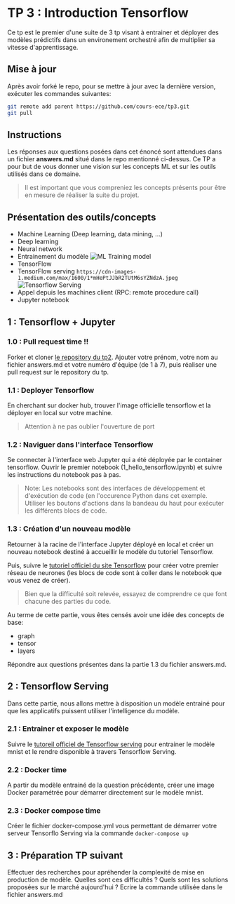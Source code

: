 # TP 3 : Introduction Tensorflow
Ce tp est le premier d'une suite de 3 tp visant à entrainer et déployer des modèles prédictifs dans un environement orchestré afin de multiplier sa vitesse d'apprentissage.

## Mise à jour
Après avoir forké le repo, pour se mettre à jour avec la dernière version, exécuter les commandes suivantes:
```bash
git remote add parent https://github.com/cours-ece/tp3.git
git pull
```

## Instructions
Les réponses aux questions posées dans cet énoncé sont attendues dans un fichier **answers.md** situé dans le repo mentionné ci-dessus.
Ce TP a pour but de vous donner une vision sur les concepts ML et sur les outils utilisés dans ce domaine.

> Il est important que vous compreniez les concepts présents pour être en mesure de réaliser la suite du projet.

## Présentation des outils/concepts

* Machine Learning (Deep learning, data mining, ...)
* Deep learning 
* Neural network
* Entrainement du modèle
![ML Training model](https://image.slidesharecdn.com/evaluatingml-150916204123-lva1-app6892/95/evaluating-machine-learning-models-a-beginners-guide-29-638.jpg?cb=1442436244 "ML Training model")
* TensorFlow
* TensorFlow serving
`https://cdn-images-1.medium.com/max/1600/1*mHePtJJbR2TUtM6sYZNdzA.jpeg`
![Tensorflow Serving](https://cdn-images-1.medium.com/max/1600/1*mHePtJJbR2TUtM6sYZNdzA.jpeg "Tensorflow Serving")
* Appel depuis les machines client (RPC: remote procedure call)
* Jupyter notebook

## 1 : Tensorflow + Jupyter

### 1.0 : Pull request time !!
Forker et cloner [le repository du tp2](https://github.com/cours-ece/tp2).
Ajouter votre prénom, votre nom au fichier answers.md et votre numéro d'équipe (de 1 à 7), puis réaliser une pull request sur le repository du tp.

### 1.1 : Deployer Tensorflow
En cherchant sur docker hub, trouver l'image officielle tensorflow et la déployer en local sur votre machine.
> Attention à ne pas oublier l'ouverture de port

### 1.2 : Naviguer dans l'interface Tensorflow
Se connecter à l'interface web Jupyter qui a été déployée par le container tensorflow.
Ouvrir le premier notebook (1_hello_tensorflow.ipynb) et suivre les instructions du notebook pas à pas.

> Note: 
>   Les notebooks sont des interfaces de développement et d'exécution de code (en l'occurence Python dans cet exemple. Utiliser les boutons d'actions dans la bandeau du haut pour exécuter les différents blocs de code.

### 1.3 : Création d'un nouveau modèle
Retourner à la racine de l'interface Jupyter déployé en local et créer un nouveau notebook destiné à accueillir le modèle du tutoriel Tensorflow.

Puis, suivre le [tutoriel officiel du site Tensorflow](https://www.tensorflow.org/tutorials/keras/basic_classification) pour créer votre premier réseau de neurones (les blocs de code sont à coller dans le notebook que vous venez de créer).

> Bien que la difficulté soit relevée, essayez de comprendre ce que font chacune des parties du code.

Au terme de cette partie, vous êtes censés avoir une idée des concepts de base:
* graph
* tensor
* layers

Répondre aux questions présentes dans la partie 1.3 du fichier answers.md.


## 2 : Tensorflow Serving
Dans cette partie, nous allons mettre à disposition un modèle entrainé pour que les applicatifs puissent utiliser l'intelligence du modèle.

### 2.1 : Entrainer et exposer le modèle
Suivre le [tutoreil officiel de Tensorflow serving](https://www.tensorflow.org/serving/serving_basic) pour entrainer le modèle mnist et le rendre disponible à travers Tensorflow Serving.

### 2.2 : Docker time
A partir du modèle entrainé de la question précédente, créer une image Docker paramétrée pour démarrer directement sur le modèle mnist.

### 2.3 : Docker compose time
Créer le fichier docker-compose.yml vous permettant de démarrer votre serveur Tensorflo Serving via la commande `docker-compose up`

## 3 : Préparation TP suivant
Effectuer des recherches pour apréhender la complexité de mise en production de modèle.
Quelles sont ces difficultés ? Quels sont les solutions proposées sur le marché aujourd'hui ? Ecrire la commande utilisée dans le fichier answers.md

